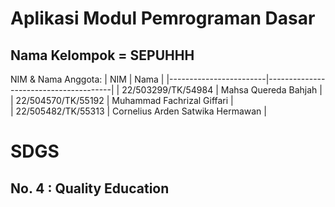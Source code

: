 # Aplikasi Modul Pemrograman Dasar

## Nama Kelompok = SEPUHHH

NIM & Nama Anggota:
| NIM                    | Nama                                  |
|------------------------|---------------------------------------|
| 22/503299/TK/54984     | Mahsa Quereda Bahjah                  | 
| 22/504570/TK/55192     | Muhammad Fachrizal Giffari            |   
| 22/505482/TK/55313     | Cornelius Arden Satwika Hermawan      |   



# SDGS
## No. 4 : Quality Education
